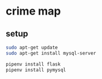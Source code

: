 # crime map

## setup

```bash
sudo apt-get update
sudo apt-get install mysql-server

pipenv install flask
pipenv install pymysql

```